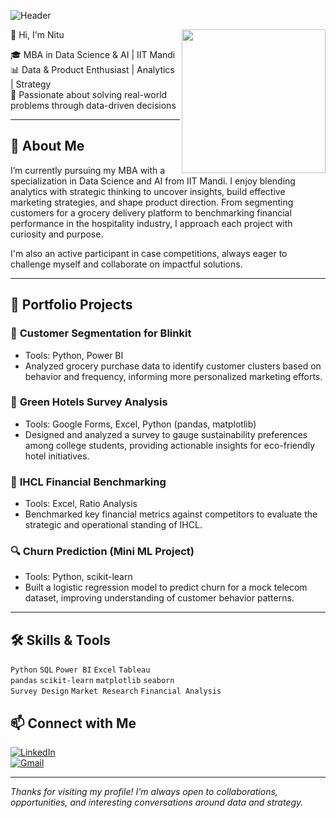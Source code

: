 
![Header](https://capsule-render.vercel.app/api?type=waving&color=0:6e7fdc,100:52c4c4&height=180&section=header&text=Hi%20there%20👋%20I'm%20Nitu!&fontSize=28&fontAlign=center&fontColor=ffffff)

<img align="right" src="https://i.pinimg.com/originals/18/83/8f/18838fc1dba880d7e625184fe75e76c2.gif" width="230"/>


 👋 Hi, I'm Nitu

🎓 MBA in Data Science & AI | IIT Mandi  
📊 Data & Product Enthusiast | Analytics | Strategy  
🚀 Passionate about solving real-world problems through data-driven decisions

---

## 🧠 About Me

I’m currently pursuing my MBA with a specialization in Data Science and AI from IIT Mandi. I enjoy blending analytics with strategic thinking to uncover insights, build effective marketing strategies, and shape product direction. From segmenting customers for a grocery delivery platform to benchmarking financial performance in the hospitality industry, I approach each project with curiosity and purpose.

I'm also an active participant in case competitions, always eager to challenge myself and collaborate on impactful solutions.

---

## 💼 Portfolio Projects

### 🛒 **Customer Segmentation for Blinkit**
- Tools: Python, Power BI
- Analyzed grocery purchase data to identify customer clusters based on behavior and frequency, informing more personalized marketing efforts.

### 🌱 **Green Hotels Survey Analysis**
- Tools: Google Forms, Excel, Python (pandas, matplotlib)
- Designed and analyzed a survey to gauge sustainability preferences among college students, providing actionable insights for eco-friendly hotel initiatives.

### 🏨 **IHCL Financial Benchmarking**
- Tools: Excel, Ratio Analysis
- Benchmarked key financial metrics against competitors to evaluate the strategic and operational standing of IHCL.

### 🔍 **Churn Prediction (Mini ML Project)**
- Tools: Python, scikit-learn
- Built a logistic regression model to predict churn for a mock telecom dataset, improving understanding of customer behavior patterns.

---

## 🛠 Skills & Tools

`Python` `SQL` `Power BI` `Excel` `Tableau`  
`pandas` `scikit-learn` `matplotlib` `seaborn`  
`Survey Design` `Market Research` `Financial Analysis`











## 📫 Connect with Me

[![LinkedIn](https://img.shields.io/badge/LinkedIn-blue?logo=linkedin)](https://www.linkedin.com/in/theeanalyst/)  
[![Gmail](https://img.shields.io/badge/Gmail-red?logo=gmail)](iamnitu12@gmail.com)

---

*Thanks for visiting my profile! I'm always open to collaborations, opportunities, and interesting conversations around data and strategy.*


